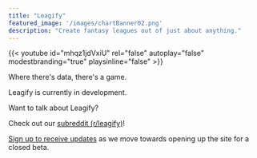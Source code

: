 ```yaml
---
title: "Leagify"
featured_image: '/images/chartBanner02.png'
description: "Create fantasy leagues out of just about anything."
---
```


{{< youtube id="mhqz1jdVxiU" rel="false" autoplay="false" modestbranding="true" playsinline="false" >}}

Where there's data, there's a game.

Leagify is currently in development.

Want to talk about Leagify?

Check out our [subreddit (r/leagify)](https://www.reddit.com/r/leagify/)!

[Sign up to receive updates](https://goo.gl/forms/UdD2OF41LPy8ux9g2) as we move towards opening up the site for a closed beta.
